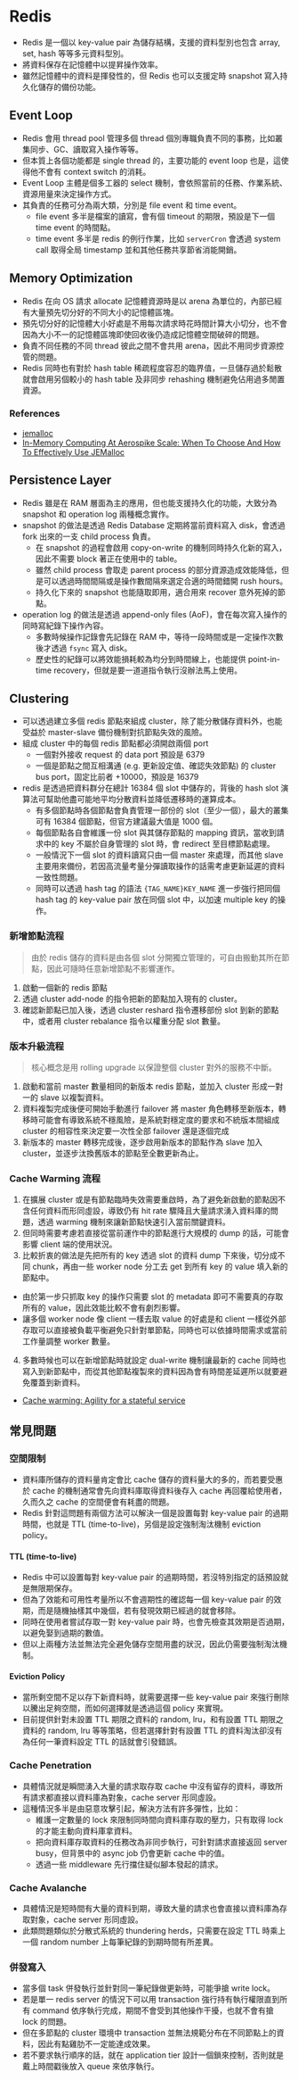 # Redis
- Redis 是一個以 key-value pair 為儲存結構，支援的資料型別也包含 array, set, hash 等等多元資料型別。
- 將資料保存在記憶體中以提昇操作效率。
- 雖然記憶體中的資料是揮發性的，但 Redis 也可以支援定時 snapshot 寫入持久化儲存的備份功能。

## Event Loop
- Redis 會用 thread pool 管理多個 thread 個別專職負責不同的事務，比如叢集同步、GC、讀取寫入操作等等。
- 但本質上各個功能都是 single thread 的，主要功能的 event loop 也是，這使得他不會有 context switch 的消耗。
- Event Loop 主體是個多工器的 select 機制，會依照當前的任務、作業系統、資源用量來決定操作方式。
- 其負責的任務可分為兩大類，分別是 file event 和 time event。
  - file event 多半是檔案的讀寫，會有個 timeout 的期限，預設是下一個 time event 的時間點。
  - time event 多半是 redis 的例行作業，比如 `serverCron` 會透過 system call 取得全局 timestamp 並和其他任務共享節省消能開銷。

## Memory Optimization
- Redis 在向 OS 請求 allocate 記憶體資源時是以 arena 為單位的，內部已經有大量預先切分好的不同大小的記憶體區塊。
- 預先切分好的記憶體大小好處是不用每次請求時花時間計算大小切分，也不會因為大小不一的記憶體區塊即使回收後仍造成記憶體空間破碎的問題。
- 負責不同任務的不同 thread 彼此之間不會共用 arena，因此不用同步資源控管的問題。
- Redis 同時也有對於 hash table 稀疏程度容忍的臨界值，一旦儲存過於鬆散就會啟用另個較小的 hash table 及非同步 rehashing 機制避免佔用過多閒置資源。

### References
- [jemalloc](https://github.com/jemalloc/jemalloc)
- [In-Memory Computing At Aerospike Scale: When To Choose And How To Effectively Use JEMalloc](http://highscalability.com/blog/2015/3/17/in-memory-computing-at-aerospike-scale-when-to-choose-and-ho.html)

## Persistence Layer
- Redis 雖是在 RAM 層面為主的應用，但也能支援持久化的功能，大致分為 snapshot 和 operation log 兩種概念實作。
- snapshot 的做法是透過 Redis Database 定期將當前資料寫入 disk，會透過 fork 出來的一支 child process 負責。
  - 在 snapshot 的過程會啟用 copy-on-write 的機制同時持久化新的寫入，因此不需要 block 著正在使用中的 table。
  - 雖然 child process 會取走 parent process 的部分資源造成效能降低，但是可以透過時間間隔或是操作數間隔來選定合適的時間錯開 rush hours。
  - 持久化下來的 snapshot 也能隨取即用，適合用來 recover 意外死掉的節點。
- operation log 的做法是透過 append-only files (AoF)，會在每次寫入操作的同時寫紀錄下操作內容。
  - 多數時候操作記錄會先記錄在 RAM 中，等待一段時間或是一定操作次數後才透過 `fsync` 寫入 disk。
  - 歷史性的紀錄可以將效能損耗較為均分到時間線上，也能提供 point-in-time recovery，但就是要一道道指令執行沒辦法馬上使用。

## Clustering
- 可以透過建立多個 redis 節點來組成 cluster，除了能分散儲存資料外，也能受益於 master-slave 備份機制對抗節點失效的風險。
- 組成 cluster 中的每個 redis 節點都必須開啟兩個 port
  - 一個對外接收 request 的 data port 預設是 6379
  - 一個是節點之間互相溝通 (e.g. 更新設定值、確認失效節點) 的 cluster bus port，固定比前者 +10000，預設是 16379
- redis 是透過把資料群分在總計 16384 個 slot 中儲存的，背後的 hash slot 演算法可幫助他盡可能地平均分散資料並降低遷移時的運算成本。
  - 有多個節點時各個節點會負責管理一部份的 slot（至少一個），最大的叢集可有 16384 個節點，但官方建議最大值是 1000 個。
  - 每個節點各自會維護一份 slot 與其儲存節點的 mapping 資訊，當收到請求中的 key 不屬於自身管理的 slot 時，會 redirect 至目標節點處理。
  - 一般情況下一個 slot 的資料讀寫只由一個 master 來處理，而其他 slave 主要用來備份，若因高流量考量分彈讀取操作的話需考慮更新延遲的資料一致性問題。
  - 同時可以透過 hash tag 的語法 `{TAG_NAME}KEY_NAME` 進一步強行把同個 hash tag 的 key-value pair 放在同個 slot 中，以加速 multiple key 的操作。

### 新增節點流程
> 由於 redis 儲存的資料是由各個 slot 分開獨立管理的，可自由搬動其所在節點，因此可隨時任意新增節點不影響運作。
1. 啟動一個新的 redis 節點
2. 透過 cluster add-node 的指令把新的節點加入現有的 cluster。
3. 確認新節點已加入後，透過 cluster reshard 指令遷移部份 slot 到新的節點中，或者用 cluster rebalance 指令以權重分配 slot 數量。

### 版本升級流程
> 核心概念是用 rolling upgrade 以保證整個 cluster 對外的服務不中斷。
1. 啟動和當前 master 數量相同的新版本 redis 節點，並加入 cluster 形成一對一的 slave 以複製資料。
2. 資料複製完成後便可開始手動進行 failover 將 master 角色轉移至新版本，轉移時可能會有導致系統不穩風險，是系統對穩定度的要求和不統版本間組成 cluster 的相容性來決定要一次性全部 failover 還是逐個完成
3. 新版本的 master 轉移完成後，逐步啟用新版本的節點作為 slave 加入 cluster，並逐步汰換舊版本的節點至全數更新為止。

### Cache Warming 流程
1. 在擴展 cluster 或是有節點臨時失效需要重啟時，為了避免新啟動的節點因不含任何資料而形同虛設，導致仍有 hit rate 驟降且大量請求湧入資料庫的問題，透過 warming 機制來讓新節點快速引入當前關鍵資料。
2. 但同時需要考慮若直接從當前運作中的節點進行大規模的 dump 的話，可能會影響 client 端的使用狀況。
3. 比較折衷的做法是先把所有的 key 透過 slot 的資料 dump 下來後，切分成不同 chunk，再由一些 worker node 分工去 get 到所有 key 的 value 填入新的節點中。
  - 由於第一步只抓取 key 的操作只需要 slot 的 metadata 即可不需要真的存取所有的 value，因此效能比較不會有劇烈影響。
  - 讓多個 worker node 像 client 一樣去取 value 的好處是和 client 一樣從外部存取可以直接被負載平衡避免只針對單節點，同時也可以依據時間需求或當前工作量調整 worker 數量。
4. 多數時候也可以在新增節點時就設定 dual-write 機制讓最新的 cache 同時也寫入到新節點中，而從其他節點複製來的資料因為會有時間差延遲所以就要避免覆蓋到新資料。

- [Cache warming: Agility for a stateful service](https://netflixtechblog.com/cache-warming-agility-for-a-stateful-service-2d3b1da82642)

## 常見問題

### 空間限制
- 資料庫所儲存的資料量肯定會比 cache 儲存的資料量大的多的，而若要受惠於 cache 的機制通常會先向資料庫取得資料後存入 cache 再回覆給使用者，久而久之 cache 的空間便會有耗盡的問題。
- Redis 針對這問題有兩個方法可以解決一個是設置每對 key-value pair 的過期時間，也就是 TTL (time-to-live)，另個是設定強制淘汰機制 eviction policy。

#### TTL (time-to-live)
- Redis 中可以設置每對 key-value pair 的過期時間，若沒特別指定的話預設就是無限期保存。
- 但為了效能和可用性考量所以不會週期性的確認每一個 key-value pair 的效期，而是隨機抽樣其中幾個，若有發現效期已經過的就會移除。
- 同時在使用者嘗試存取一對 key-value pair 時，也會先檢查其效期是否過期，以避免娶到過期的數值。
- 但以上兩種方法並無法完全避免儲存空間用盡的狀況，因此仍需要強制淘汰機制。

#### Eviction Policy
- 當所剩空間不足以存下新資料時，就需要選擇一些 key-value pair 來強行刪除以騰出足夠空間，而如何選擇就是透過這個 policy 來實現。
- 目前提供針對未設置 TTL 期限之資料的 random, lru，和有設置 TTL 期限之資料的 random, lru 等等策略，但若選擇針對有設置 TTL 的資料淘汰卻沒有為任何一筆資料設定 TTL 的話就會引發錯誤。

### Cache Penetration
- 具體情況就是瞬間湧入大量的請求取存取 cache 中沒有留存的資料，導致所有請求都直接以資料庫為對象，cache server 形同虛設。
- 這種情況多半是由惡意攻擊引起，解決方法有許多彈性，比如：
  - 維護一定數量的 lock 來限制同時間向資料庫存取的壓力，只有取得 lock 的才能主動向資料庫拿資料。
  - 把向資料庫存取資料的任務改為非同步執行，可針對請求直接返回 server busy，但背景中的 async job 仍會更新 cache 中的值。
  - 透過一些 middleware 先行擋住疑似腳本發起的請求。

### Cache Avalanche
- 具體情況是短時間有大量的資料到期，導致大量的請求也會直接以資料庫為存取對象，cache server 形同虛設。
- 此類問題類似於分散式系統的 thundering herds，只需要在設定 TTL 時乘上一個 random number 上每筆紀錄的到期時間有所差異。

### 併發寫入
- 當多個 task 併發執行並針對同一筆紀錄做更新時，可能爭搶 write lock。
- 若是單一 redis server 的情況下可以用 transaction 強行持有執行權限直到所有 command 依序執行完成，期間不會受到其他操作干擾，也就不會有搶 lock 的問題。
- 但在多節點的 cluster 環境中 transaction 並無法規範分布在不同節點上的資料，因此有點雞肋不一定能達成效果。
- 若不要求執行順序的話，就在 application tier 設計一個鎖來控制，否則就是戴上時間戳後放入 queue 來依序執行。
